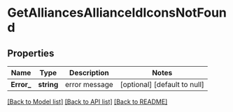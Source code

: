 # GetAlliancesAllianceIdIconsNotFound

## Properties
Name | Type | Description | Notes
------------ | ------------- | ------------- | -------------
**Error_** | **string** | error message | [optional] [default to null]

[[Back to Model list]](../README.md#documentation-for-models) [[Back to API list]](../README.md#documentation-for-api-endpoints) [[Back to README]](../README.md)


